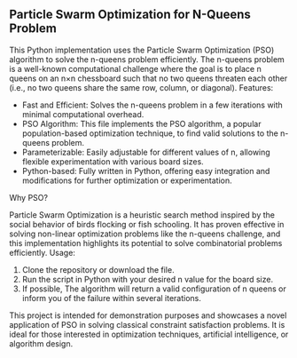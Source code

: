 ## Particle Swarm Optimization for N-Queens Problem

This Python implementation uses the Particle Swarm Optimization (PSO) algorithm to solve the n-queens problem efficiently. The n-queens problem is a well-known computational challenge where the goal is to place n queens on an n×n chessboard such that no two queens threaten each other (i.e., no two queens share the same row, column, or diagonal).
Features:

- Fast and Efficient: Solves the n-queens problem in a few iterations with minimal computational overhead.
- PSO Algorithm: This file implements the PSO algorithm, a popular population-based optimization technique, to find valid solutions to the n-queens problem.
- Parameterizable: Easily adjustable for different values of n, allowing flexible experimentation with various board sizes.
- Python-based: Fully written in Python, offering easy integration and modifications for further optimization or experimentation.

Why PSO?

Particle Swarm Optimization is a heuristic search method inspired by the social behavior of birds flocking or fish schooling. It has proven effective in solving non-linear optimization problems like the n-queens challenge, and this implementation highlights its potential to solve combinatorial problems efficiently.
Usage:

1. Clone the repository or download the file.
2. Run the script in Python with your desired n value for the board size.
3. If possible, The algorithm will return a valid configuration of n queens or inform you of the failure within several iterations.

This project is intended for demonstration purposes and showcases a novel application of PSO in solving classical constraint satisfaction problems. It is ideal for those interested in optimization techniques, artificial intelligence, or algorithm design.
